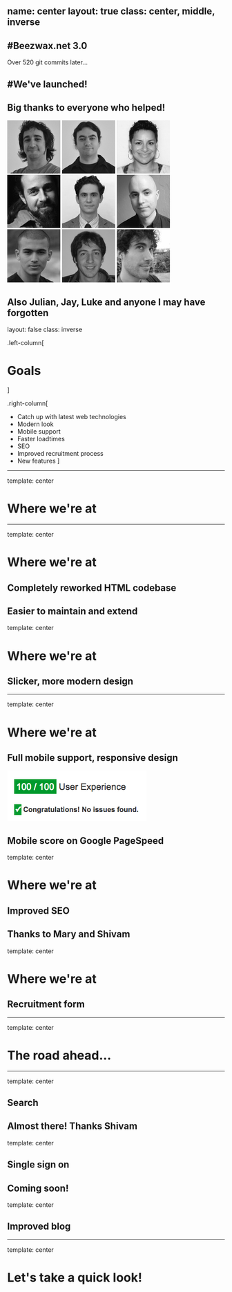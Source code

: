 name: center
layout: true
class: center, middle, inverse
---
#Beezwax.net 3.0
---
Over 520 git commits later...

#We've launched!
---
## Big thanks to everyone who helped!

![Milhouse](people/milhouse.jpg)
![Marquete](people/marquete.jpg)
![Mary](people/mary.jpg)
<br>
![Seano](people/seano.jpg)
![Ryan](people/ryan.jpg)
![Kevin](people/kevin.jpg)
<br>
![Shivam](people/shivam.jpg)
![Pablo](people/pablo.jpg)
![Pedro](people/pedro.jpg)

Also Julian, Jay, Luke and anyone I may have forgotten
---
layout: false
class: inverse

.left-column[
  # Goals
]

.right-column[
* Catch up with latest web technologies
* Modern look
* Mobile support
* Faster loadtimes
* SEO
* Improved recruitment process
* New features
]
---
template: center

# Where we're at
---
template: center

# Where we're at

## Completely reworked HTML codebase

Easier to maintain and extend
---
template: center

# Where we're at

## Slicker, more modern design
---
template: center

# Where we're at

## Full mobile support, responsive design

![Pagespeed Mobile](pagespeed.png)

Mobile score on Google PageSpeed
---
template: center

# Where we're at

## Improved SEO

Thanks to Mary and Shivam
---
template: center

# Where we're at

## Recruitment form
---
template: center

# The road ahead...
---
template: center

## Search

Almost there! Thanks Shivam
---
template: center

## Single sign on

Coming soon!
---
template: center

## Improved blog
---
template: center

# Let's take a quick look!
